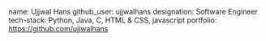 name: Ujjwal Hans 
github_user: ujjwalhans
designation: Software Engineer
tech-stack: Python, Java, C, HTML & CSS, javascript
portfolio: https://github.com/ujjwalhans
